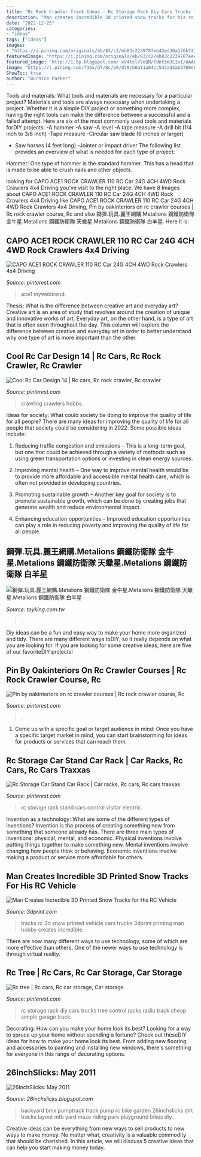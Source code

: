 ```yaml
---
title: "Rc Rock Crawler Track Ideas - Rc Storage Rack Diy Cars Trucks Tree Control Racks Radio Track Cheap Simple Garage Truck"
description: "Man creates incredible 3d printed snow tracks for his rc vehicle"
date: "2022-12-25"
categories:
- "ideas"
tags: ["ideas"]
images:
- "https://i.pinimg.com/originals/eb/83/c2/eb83c2239787ee42ed30a176b741290c.jpg"
featuredImage: "https://i.pinimg.com/originals/eb/83/c2/eb83c2239787ee42ed30a176b741290c.jpg"
featured_image: "http://1.bp.blogspot.com/-xV4telVVeQM/Tdnt5mJL1xI/AAAAAAAAEek/_90dBOFay24/s1600/P5220652.JPG"
image: "https://i.pinimg.com/736x/d7/8c/b0/d78cb0a11a64cc543ad4ab3700e805f8.jpg"
ShowToc: true
author: "Burnice Parker"
---
```



Tools and materials: What tools and materials are necessary for a particular project?
Materials and tools are always necessary when undertaking a project. Whether it is a simple DIY project or something more complex, having the right tools can make the difference between a successful and a failed attempt. Here are six of the most commonly used tools and materials forDIY projects:
-A hammer
-A saw
-A level
-A tape measure
-A drill bit (1/4 inch to 3/8 inch) 
-Tape measure 
-Circular saw blade (6 inches or larger) 
- Saw horses (4 feet long)  -Jointer or impact driver 
The following list provides an overview of what is needed for each type of project: 

Hammer: One type of hammer is the standard hammer. This has a head that is made to be able to crush nails and other objects.

	

		
looking for CAPO ACE1 ROCK CRAWLER 110 RC Car 24G 4CH 4WD Rock Crawlers 4x4 Driving you've visit to the right place. We have 8 Images about CAPO ACE1 ROCK CRAWLER 110 RC Car 24G 4CH 4WD Rock Crawlers 4x4 Driving like CAPO ACE1 ROCK CRAWLER 110 RC Car 24G 4CH 4WD Rock Crawlers 4x4 Driving, Pin by oakinteriors on rc crawler courses | Rc rock crawler course, Rc and also 鋼彈.玩具.麗王網購.Metalions 鋼鐵防衛隊 金牛星.Metalions 鋼鐵防衛隊 天蠍星.Metalions 鋼鐵防衛隊 白羊星. Here it is:
		
    
## CAPO ACE1 ROCK CRAWLER 110 RC Car 24G 4CH 4WD Rock Crawlers 4x4 Driving

<img loading=lazy src="https://i.pinimg.com/736x/2f/7b/23/2f7b23cb1e91857c9b152f300089fe5d.jpg" onerror="this.onerror=null;this.src='https://tse4.mm.bing.net/th?id=OIP.gIUsy8YH2UV1xLoN5lYvaQHaLH&amp;pid=15.1';" alt="CAPO ACE1 ROCK CRAWLER 110 RC Car 24G 4CH 4WD Rock Crawlers 4x4 Driving">

_Source: pinterest.com_

>ace1 mywebtrend. 

	

Thesis: What is the difference between creative art and everyday art?
Creative art is an area of study that revolves around the creation of unique and innovative works of art. Everyday art, on the other hand, is a type of art that is often seen throughout the day. This column will explore the difference between creative and everyday art in order to better understand why one type of art is more important than the other.

    
## Cool Rc Car Design 14 | Rc Cars, Rc Rock Crawler, Rc Crawler

<img loading=lazy src="https://i.pinimg.com/736x/d7/8c/b0/d78cb0a11a64cc543ad4ab3700e805f8.jpg" onerror="this.onerror=null;this.src='https://tse1.mm.bing.net/th?id=OIP.CPtYFZAZaCJurtLqB1RMrwHaFj&amp;pid=15.1';" alt="Cool Rc Car Design 14 | Rc cars, Rc rock crawler, Rc crawler">

_Source: pinterest.com_

>crawling crawlers hobbs. 

	

Ideas for society: What could society be doing to improve the quality of life for all people?
There are many ideas for improving the quality of life for all people that society could be considering in 2022. Some possible ideas include: 
1. Reducing traffic congestion and emissions – This is a long-term goal, but one that could be achieved through a variety of methods such as using green transportation options or investing in clean energy sources. 

2. Improving mental health – One way to improve mental health would be to provide more affordable and accessible mental health care, which is often not provided in developing countries. 

3. Promoting sustainable growth – Another key goal for society is to promote sustainable growth, which can be done by creating jobs that generate wealth and reduce environmental impact. 

4. Enhancing education opportunities – Improved education opportunities can play a role in reducing poverty and improving the quality of life for all people. 


    
## 鋼彈.玩具.麗王網購.Metalions 鋼鐵防衛隊 金牛星.Metalions 鋼鐵防衛隊 天蠍星.Metalions 鋼鐵防衛隊 白羊星

<img loading=lazy src="http://toyking.com.tw/image/toy/bandai/hg/parts/191399.jpg" onerror="this.onerror=null;this.src='https://tse4.mm.bing.net/th?id=OIP.HF3xWzNAf5rPbUgBmbdcXAAAAA&amp;pid=15.1';" alt="鋼彈.玩具.麗王網購.Metalions 鋼鐵防衛隊 金牛星.Metalions 鋼鐵防衛隊 天蠍星.Metalions 鋼鐵防衛隊 白羊星">

_Source: toyking.com.tw_

>. 

	

Diy ideas can be a fun and easy way to make your home more organized and tidy. There are many different ways toDIY, so it really depends on what you are looking for. If you are looking for some creative ideas, here are five of our favoriteDIY projects!

    
## Pin By Oakinteriors On Rc Crawler Courses | Rc Rock Crawler Course, Rc

<img loading=lazy src="https://i.pinimg.com/736x/72/ad/dc/72addc9ec0e3f2b43078fe7b9259d274.jpg" onerror="this.onerror=null;this.src='https://tse4.mm.bing.net/th?id=OIP.Trj7yHdjUGMwNSxohObhAQHaFj&amp;pid=15.1';" alt="Pin by oakinteriors on rc crawler courses | Rc rock crawler course, Rc">

_Source: pinterest.com_

>. 

	

1. Come up with a specific goal or target audience in mind: Once you have a specific target market in mind, you can start brainstorming for ideas for products or services that can reach them.

    
## Rc Storage Car Stand Car Rack | Car Racks, Rc Cars, Rc Cars Traxxas

<img loading=lazy src="https://i.pinimg.com/originals/af/d3/f2/afd3f251151825db13b8e0c9dedbc33d.jpg" onerror="this.onerror=null;this.src='https://tse1.mm.bing.net/th?id=OIP.Y7XcbZKRWa19jkrg_FQq9wHaOn&amp;pid=15.1';" alt="Rc Storage Car Stand Car Rack | Car racks, Rc cars, Rc cars traxxas">

_Source: pinterest.com_

>rc storage rack stand cars control visitar electric. 

	

Invention as a technology: What are some of the different types of inventions?
Invention is the process of creating something new from something that someone already has. There are three main types of inventions: physical, mental, and economic. Physical inventions involve putting things together to make something new. Mental inventions involve changing how people think or behaving. Economic inventions involve making a product or service more affordable for others.

    
## Man Creates Incredible 3D Printed Snow Tracks For His RC Vehicle

<img loading=lazy src="http://3dprint.com/wp-content/uploads/2015/02/snowtracksfeatured.jpg" onerror="this.onerror=null;this.src='https://tse3.mm.bing.net/th?id=OIP.-g_KOtEwzve7xdp5RltbZwHaDs&amp;pid=15.1';" alt="Man Creates Incredible 3D Printed Snow Tracks for His RC Vehicle">

_Source: 3dprint.com_

>tracks rc 3d snow printed vehicle cars trucks 3dprint printing man hobby creates incredible. 

	

There are now many different ways to use technology, some of which are more effective than others. One of the newer ways to use technology is through virtual reality.

    
## Rc Tree | Rc Cars, Rc Car Storage, Car Storage

<img loading=lazy src="https://i.pinimg.com/originals/eb/83/c2/eb83c2239787ee42ed30a176b741290c.jpg" onerror="this.onerror=null;this.src='https://tse3.mm.bing.net/th?id=OIP.gWsLq-IUSURtNXfq8hvdZwHaNK&amp;pid=15.1';" alt="Rc tree | Rc cars, Rc car storage, Car storage">

_Source: pinterest.com_

>rc storage rack diy cars trucks tree control racks radio track cheap simple garage truck. 

	

Decorating: How can you make your home look its best?
Looking for a way to spruce up your home without spending a fortune? Check out theseDIY ideas for how to make your home look its best. From adding new flooring and accessories to painting and installing new windows, there's something for everyone in this range of decorating options.

    
## 26InchSlicks: May 2011

<img loading=lazy src="http://1.bp.blogspot.com/-xV4telVVeQM/Tdnt5mJL1xI/AAAAAAAAEek/_90dBOFay24/s1600/P5220652.JPG" onerror="this.onerror=null;this.src='https://tse2.mm.bing.net/th?id=OIP.Ht1S2aShmwvgz5mgLMcUTAHaFj&amp;pid=15.1';" alt="26InchSlicks: May 2011">

_Source: 26inchslicks.blogspot.com_

>backyard bmx pumptrack track pump rc bike garden 26inchslicks dirt tracks layout mtb yard maze riding park playground bikes diy. 

	

Creative ideas can be everything from new ways to sell products to new ways to make money. No matter what, creativity is a valuable commodity that should be cherished. In this article, we will discuss 5 creative ideas that can help you start making money today.

